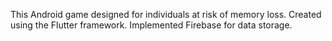 This Android game designed for individuals at risk of memory loss. 
Created using the Flutter framework. Implemented Firebase for data storage.
 
 
